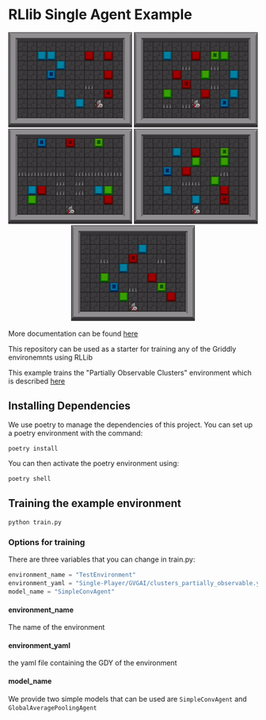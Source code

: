 # RLlib Single Agent Example

<div style="text-align: center">
    <img src="./assets/level_0.gif" width="250" />
    <img src="./assets/level_1.gif" width="250" />
    <img src="./assets/level_2.gif" width="250" />
    <img src="./assets/level_3.gif" width="250" />
    <img src="./assets/level_4.gif" width="250" />
</div>

More documentation can be found [here](https://griddly.readthedocs.io/en/latest/rllib/single-agent/index.html)

This repository can be used as a starter for training any of the Griddly environemnts using RLLib

This example trains the "Partially Observable Clusters" environment which is described [here](https://griddly.readthedocs.io/en/latest/games/Partially_Observable_Clusters/index.html)

## Installing Dependencies

We use poetry to manage the dependencies of this project. You can set up a poetry environment with the command:

```commandline
poetry install
```

You can then activate the poetry environment using:

```commandline
poetry shell
```

## Training the example environment

```commandline
python train.py
```

### Options for training

There are three variables that you can change in train.py:

```python
environment_name = "TestEnvironment"
environment_yaml = "Single-Player/GVGAI/clusters_partially_observable.yaml"
model_name = "SimpleConvAgent"
```

#### environment_name

The name of the environment

#### environment_yaml

the yaml file containing the GDY of the environment

#### model_name

We provide two simple models that can be used are `SimpleConvAgent` and `GlobalAveragePoolingAgent`


